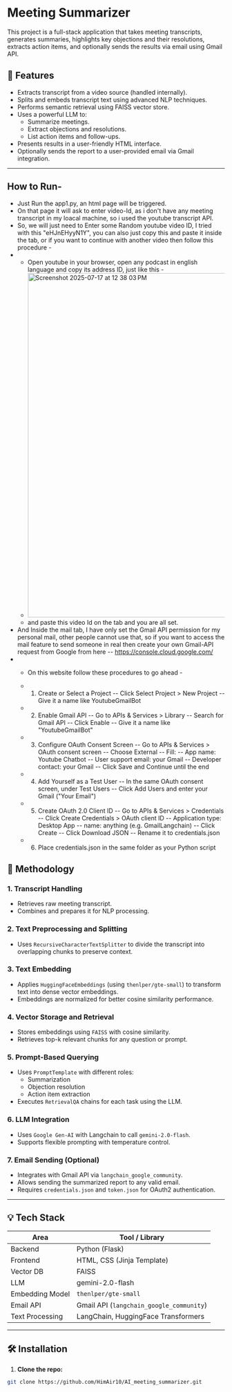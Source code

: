 # Meeting Summarizer

This project is a full-stack application that takes meeting transcripts, generates summaries, highlights key objections and their resolutions, extracts action items, and optionally sends the results via email using Gmail API.

## 🚀 Features

- Extracts transcript from a video source (handled internally).
- Splits and embeds transcript text using advanced NLP techniques.
- Performs semantic retrieval using FAISS vector store.
- Uses a powerful LLM to:
  - Summarize meetings.
  - Extract objections and resolutions.
  - List action items and follow-ups.
- Presents results in a user-friendly HTML interface.
- Optionally sends the report to a user-provided email via Gmail integration.

---

## How to Run- 
- Just Run the app1.py, an html page will be triggered.
- On that page it will ask to enter video-Id, as i don't have any meeting transcript in my loacal machine, so i used the youtube transcript API.
- So, we will just need to Enter some Random youtube video ID, I tried with this "eHJnEHyyN1Y", you can also just copy this and paste it inside the tab, or if you want to continue with another video then follow this procedure -
- - Open youtube in your browser, open any podcast in english language and copy its address ID, just like this -
  - <img width="986" height="797" alt="Screenshot 2025-07-17 at 12 38 03 PM" src="https://github.com/user-attachments/assets/df5862b4-62f1-4c63-a2cd-213fb106c567" />
  - and paste this video Id on the tab and you are all set.
- And Inside the mail tab, I have only set the Gmail API permission for my personal mail, other people cannot use that, so if you want to access the mail feature to send someone in real then create your own Gmail-API request from Google from here -- https://console.cloud.google.com/
- - On this website follow these procedures to go ahead -
  - 1. Create or Select a Project
    -- Click Select Project > New Project
    -- Give it a name like YoutubeGmailBot

  - 2. Enable Gmail API
    -- Go to APIs & Services > Library
    -- Search for Gmail API
    -- Click Enable
    -- Give it a name like "YoutubeGmailBot"

  - 3. Configure OAuth Consent Screen
    -- Go to APIs & Services > OAuth consent screen
    -- Choose External
    -- Fill:
       -- App name: Youtube Chatbot
       -- User support email: your Gmail
       -- Developer contact: your Gmail
    -- Click Save and Continue until the end

  - 4. Add Yourself as a Test User
    -- In the same OAuth consent screen, under Test Users
    -- Click Add Users and enter your Gmail ("Your Email")

  - 5. Create OAuth 2.0 Client ID
    -- Go to APIs & Services > Credentials
    -- Click Create Credentials > OAuth client ID
    -- Application type: Desktop App
    -- name: anything (e.g. GmailLangchain)
    -- Click Create
    -- Click Download JSON
    -- Rename it to credentials.json
       
  - 6. Place credentials.json in the same folder as your Python script


## 🧠 Methodology

### 1. **Transcript Handling**
- Retrieves raw meeting transcript.
- Combines and prepares it for NLP processing.

### 2. **Text Preprocessing and Splitting**
- Uses `RecursiveCharacterTextSplitter` to divide the transcript into overlapping chunks to preserve context.

### 3. **Text Embedding**
- Applies `HuggingFaceEmbeddings` (using `thenlper/gte-small`) to transform text into dense vector embeddings.
- Embeddings are normalized for better cosine similarity performance.

### 4. **Vector Storage and Retrieval**
- Stores embeddings using `FAISS` with cosine similarity.
- Retrieves top-k relevant chunks for any question or prompt.

### 5. **Prompt-Based Querying**
- Uses `PromptTemplate` with different roles:
  - Summarization
  - Objection resolution
  - Action item extraction
- Executes `RetrievalQA` chains for each task using the LLM.

### 6. **LLM Integration**
- Uses `Google Gen-AI` with Langchain to call `gemini-2.0-flash`.
- Supports flexible prompting with temperature control.

### 7. **Email Sending (Optional)**
- Integrates with Gmail API via `langchain_google_community`.
- Allows sending the summarized report to any valid email.
- Requires `credentials.json` and `token.json` for OAuth2 authentication.

---

## 💡 Tech Stack

| Area             | Tool / Library                         |
|------------------|----------------------------------------|
| Backend          | Python (Flask)                         |
| Frontend         | HTML, CSS (Jinja Template)             |
| Vector DB        | FAISS                                  |
| LLM              | gemini-2.0-flash            |
| Embedding Model  | `thenlper/gte-small`                   |
| Email API        | Gmail API (`langchain_google_community`) |
| Text Processing  | LangChain, HuggingFace Transformers    |

---

## 🛠️ Installation

1. **Clone the repo:**
```bash
git clone https://github.com/HimAir10/AI_meeting_summarizer.git


